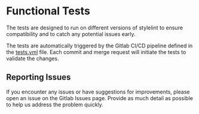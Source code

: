 # Functional Tests

The tests are designed to run on different versions of stylelint to ensure compatibility and to catch any potential
issues early.

The tests are automatically triggered by the Gitlab CI/CD pipeline defined in the [tests.yml](../.gitlab/ci/tests.yml)
file. Each commit and merge request will initiate the tests to validate the changes.

## Reporting Issues

If you encounter any issues or have suggestions for improvements, please open an issue on
the Gitlab Issues page. Provide as much detail as possible to help us address the problem quickly.
